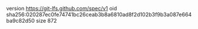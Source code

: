 version https://git-lfs.github.com/spec/v1
oid sha256:020287ec0fe74741bc26ceab3b8a6810ad8f2d102b3f9b3a087e664ba9c82d50
size 872
